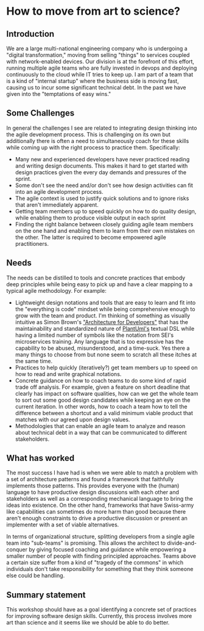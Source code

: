 # How to move from art to science?

## Introduction

We are a large multi-national engineering company who is undergoing a "digital
transformation," moving from selling "things" to services coupled with
network-enabled devices. Our division is at the forefront of this effort,
running multiple agile teams who are fully invested in devops and deploying
continuously to the cloud while IT tries to keep up.  I am part of a team that
is a kind of "internal startup" where the business side is moving fast, causing
us to incur some significant technical debt.  In the past we have given into the
"temptations of easy wins." 

## Some Challenges

In general the challenges I see are related to integrating design thinking into
the agile development process. This is challenging on its own but additionally
there is often a need to simultaneously coach for these skills while coming up
with the right process to practice them. Specifically:

* Many new and experienced developers have never practiced reading and writing
  design documents. This makes it hard to get started with design practices
  given the every day demands and pressures of the sprint.
* Some don't see the need and/or don't see how design activities can fit into
  an agile development process. 
* The agile context is used to justify quick solutions and to ignore risks that
  aren't immediately apparent.
* Getting team members up to speed quickly on how to do quality design, while
  enabling them to produce visible output in each sprint 
* Finding the right balance between closely guiding agile team members on the
  one hand and enabling them to learn from their own mistakes on the other.
  The latter is required to become empowered agile practitioners.

## Needs 

The needs can be distilled to tools and concrete practices that embody deep
principles while being easy to pick up and have a clear mapping to a typical
agile methodology. For example:

* Lightweight design notations and tools that are easy to learn and fit into
  the "everything is code" mindset while being comprehensive enough to grow
  with the team and product.  I'm thinking of something as visually intuitive
  as Simon Brown's ["Architecture for
  Developers"](https://leanpub.com/b/software-architecture) that has the
  maintainability and standardized nature of [PlantUml's](http://plantuml.com)
  textual DSL while having a limited number of symbols like the notation
  from SEI's microservices training. Any language that is too expressive has
  the capability to be abused, misunderstood, and a time-suck. Yes there a many
  things to choose from but none seem to scratch all these itches at the same
  time.
* Practices to help quickly (iteratively?) get team members up to speed on how
  to read and write graphical notations.
* Concrete guidance on how to coach teams to do some kind of rapid trade off
  analysis. For example, given a feature on short deadline that clearly has
  impact on software qualities, how can we get the whole team to sort out some
  good design candidates while keeping an eye on the current iteration.  In
  other words, how to coach a team how to tell the difference between a
  shortcut and a valid minimum viable product that matches with our agreed upon
  design values.
* Methodologies that can enable an agile team to analyze and reason about
  technical debt in a way that can be communicated to different stakeholders.

## What has worked

The most success I have had is when we were able to match a problem with a set
of architecture patterns and found a framework that faithfully implements those
patterns. This provides everyone with the (human) language to have productive
design discussions with each other and stakeholders as well as a corresponding
mechanical language to bring the ideas into existence. On the other hand,
frameworks that have Swiss-army like capabilities can sometimes do more harm
than good because there aren't enough constraints to drive a productive
discussion or present an implementer with a set of viable alternatives.

In terms of organizational structure, splitting developers from a single agile
team into "sub-teams" is promising.  This allows the architect to
divide-and-conquer by giving focused coaching and guidance while empowering a
smaller number of people with finding principled approaches. Teams above a
certain size suffer from a kind of "tragedy of the commons" in which
individuals don't take responsibility for something that they think someone
else could be handling. 

## Summary statement

This workshop should have as a goal identifying a concrete set of practices for
improving software design skills. Currently, this process involves more art
than science and it seems like we should be able to do better.

